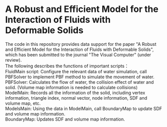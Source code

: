 # A Robust and Efficient Model for the Interaction of Fluids with Deformable Solids
The code in this repository provides data support for the paper "A Robust and Efficient Model for the Interaction of Fluids with Deformable Solids", which has been submitted to the journal "The Visual Computer" (under review).
<br>The following describes the functions of important scripts：
<br>FluidMain script: Configure the relevant data of water simulation, call PBFSolver to implement PBF method to simulate the movement of water.
<br>PBFSolver: Calculates the flow of water, the collision effect of water and solid. (Volume map information is needed to calculate collisions)
<br>ModelMain: Records all the information of the solid, including vertex information, triangle index, normal vector, node information, SDF and volume map, etc.
<br>ModelsMain: Using the data in ModelMain, call BoundaryMap to update SDF and volume map information.
<br>BoundaryMap: Updates SDF and volume map information.
